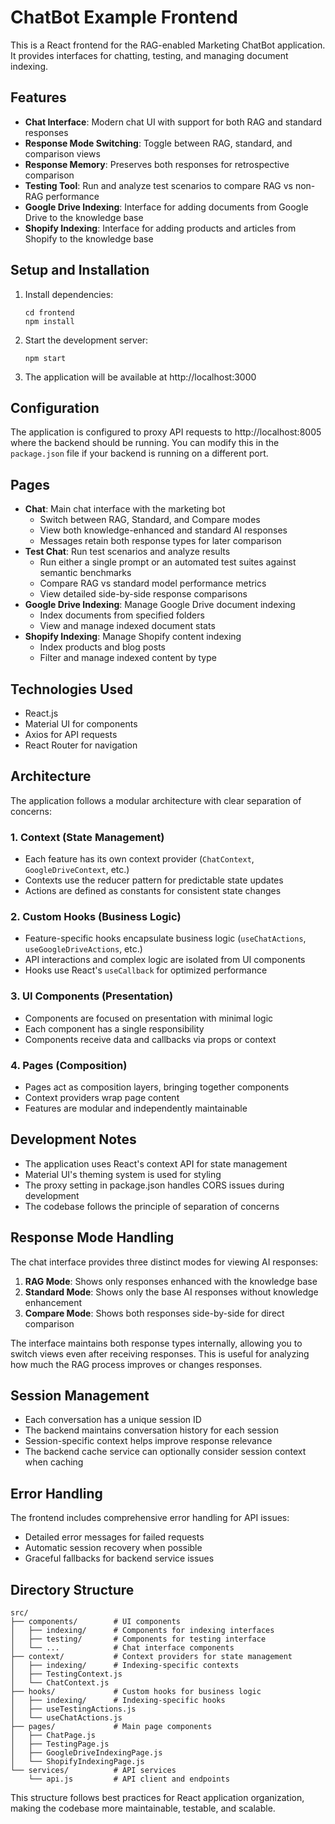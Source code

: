 # ChatBot Example Frontend

This is a React frontend for the RAG-enabled Marketing ChatBot application. It provides interfaces for chatting, testing, and managing document indexing.

## Features
- **Chat Interface**: Modern chat UI with support for both RAG and standard responses
- **Response Mode Switching**: Toggle between RAG, standard, and comparison views
- **Response Memory**: Preserves both responses for retrospective comparison
- **Testing Tool**: Run and analyze test scenarios to compare RAG vs non-RAG performance
- **Google Drive Indexing**: Interface for adding documents from Google Drive to the knowledge base
- **Shopify Indexing**: Interface for adding products and articles from Shopify to the knowledge base

## Setup and Installation
1. Install dependencies:
   ```
   cd frontend
   npm install
   ```

2. Start the development server:
   ```
   npm start
   ```

3. The application will be available at http://localhost:3000

## Configuration
The application is configured to proxy API requests to http://localhost:8005 where the backend should be running. You can modify this in the `package.json` file if your backend is running on a different port.

## Pages
- **Chat**: Main chat interface with the marketing bot
  - Switch between RAG, Standard, and Compare modes
  - View both knowledge-enhanced and standard AI responses
  - Messages retain both response types for later comparison
- **Test Chat**: Run test scenarios and analyze results
  - Run either a single prompt or an automated test suites against semantic benchmarks
  - Compare RAG vs standard model performance metrics
  - View detailed side-by-side response comparisons
- **Google Drive Indexing**: Manage Google Drive document indexing
  - Index documents from specified folders
  - View and manage indexed document stats
- **Shopify Indexing**: Manage Shopify content indexing
  - Index products and blog posts
  - Filter and manage indexed content by type

## Technologies Used
- React.js
- Material UI for components
- Axios for API requests
- React Router for navigation

## Architecture
The application follows a modular architecture with clear separation of concerns:

### 1. Context (State Management)
- Each feature has its own context provider (`ChatContext`, `GoogleDriveContext`, etc.)
- Contexts use the reducer pattern for predictable state updates
- Actions are defined as constants for consistent state changes

### 2. Custom Hooks (Business Logic)
- Feature-specific hooks encapsulate business logic (`useChatActions`, `useGoogleDriveActions`, etc.)
- API interactions and complex logic are isolated from UI components
- Hooks use React's `useCallback` for optimized performance

### 3. UI Components (Presentation)
- Components are focused on presentation with minimal logic
- Each component has a single responsibility
- Components receive data and callbacks via props or context

### 4. Pages (Composition)
- Pages act as composition layers, bringing together components
- Context providers wrap page content
- Features are modular and independently maintainable

## Development Notes
- The application uses React's context API for state management
- Material UI's theming system is used for styling
- The proxy setting in package.json handles CORS issues during development
- The codebase follows the principle of separation of concerns

## Response Mode Handling
The chat interface provides three distinct modes for viewing AI responses:
1. **RAG Mode**: Shows only responses enhanced with the knowledge base
2. **Standard Mode**: Shows only the base AI responses without knowledge enhancement
3. **Compare Mode**: Shows both responses side-by-side for direct comparison

The interface maintains both response types internally, allowing you to switch views even after receiving responses. This is useful for analyzing how much the RAG process improves or changes responses.

## Session Management
- Each conversation has a unique session ID
- The backend maintains conversation history for each session
- Session-specific context helps improve response relevance
- The backend cache service can optionally consider session context when caching

## Error Handling

The frontend includes comprehensive error handling for API issues:
- Detailed error messages for failed requests
- Automatic session recovery when possible
- Graceful fallbacks for backend service issues

## Directory Structure

```
src/
├── components/        # UI components
│   ├── indexing/      # Components for indexing interfaces
│   ├── testing/       # Components for testing interface
│   └── ...            # Chat interface components
├── context/           # Context providers for state management
│   ├── indexing/      # Indexing-specific contexts
│   ├── TestingContext.js
│   └── ChatContext.js
├── hooks/             # Custom hooks for business logic
│   ├── indexing/      # Indexing-specific hooks
│   ├── useTestingActions.js
│   └── useChatActions.js
├── pages/             # Main page components
│   ├── ChatPage.js
│   ├── TestingPage.js
│   ├── GoogleDriveIndexingPage.js
│   └── ShopifyIndexingPage.js
└── services/          # API services
    └── api.js         # API client and endpoints
```

This structure follows best practices for React application organization, making the codebase more maintainable, testable, and scalable.